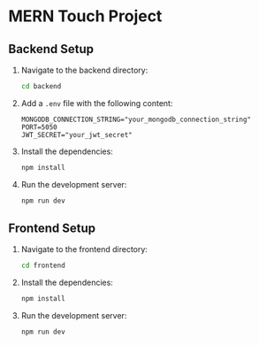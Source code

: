 # MERN Touch Project

## Backend Setup

1. Navigate to the backend directory:
   ```sh
   cd backend
   ```

2. Add a `.env` file with the following content:
   ```env
   MONGODB_CONNECTION_STRING="your_mongodb_connection_string"
   PORT=5050
   JWT_SECRET="your_jwt_secret"
   ```

3. Install the dependencies:
   ```sh
   npm install
   ```

4. Run the development server:
   ```sh
   npm run dev
   ```

## Frontend Setup

1. Navigate to the frontend directory:
   ```sh
   cd frontend
   ```

2. Install the dependencies:
   ```sh
   npm install
   ```

3. Run the development server:
   ```sh
   npm run dev
   ```
